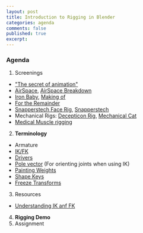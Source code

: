 ```yaml
---
layout: post
title: Introduction to Rigging in Blender
categories: agenda
comments: false
published: true
excerpt:
---
```


### Agenda

1. Screenings
  - ["The secret of animation"](https://vimeo.com/67501143)
  - [AirSpace](https://vimeo.com/80683467), [AirSpace Breakdown](https://vimeo.com/80642128)
  - [Iron Baby](https://vimeo.com/12125147), [Making of](http://www.strob.net/2011/02/06/mon-making-of-du-iron-baby/)
  - [For the Remainder](https://vimeo.com/36818561)
  - [Snapperstech Face Rig](https://www.youtube.com/watch?v=z86YsS-pVsQ), [Snapperstech](http://snapperstech.com/)
  - Mechanical Rigs: [Decepticon Rig](https://vimeo.com/151246391), [Mechanical Cat](https://vimeo.com/51740519)
  - [Medical Muscle rigging](https://www.youtube.com/watch?v=VqC52ZxYDi4)
2. **Terminology**
  - Armature
  - [IK/FK](https://www.youtube.com/watch?v=1-5ZR45y9RM)
  - [Drivers](https://www.youtube.com/watch?v=57VGk_7I69M)
  - [Pole vector](https://lesterbanks.com/2013/11/blender-creating-ik-pole-vectors-without-breaking-the-bind-pose/) (For orienting joints when using IK)
  - [Painting Weights](https://www.youtube.com/watch?v=Tl4qTgwQwYw)
  - [Shape Keys](https://www.youtube.com/watch?v=OITWiN8Dplo)
  - [Freeze Transforms](https://www.youtube.com/watch?v=VL03dwlI10U)
3. Resources
  - [Understanding IK anf FK](https://www.youtube.com/watch?v=6gmKakLsiec)
4. **Rigging Demo**
5. Assignment
